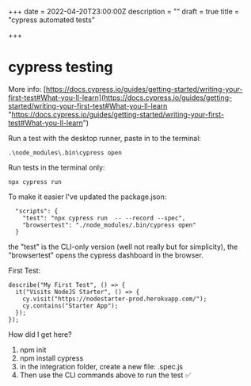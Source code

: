 +++
date = 2022-04-20T23:00:00Z
description = ""
draft = true
title = "cypress automated tests"

+++
# cypress testing

More info: [https://docs.cypress.io/guides/getting-started/writing-your-first-test#What-you-ll-learn](https://docs.cypress.io/guides/getting-started/writing-your-first-test#What-you-ll-learn "https://docs.cypress.io/guides/getting-started/writing-your-first-test#What-you-ll-learn")

Run a test with the desktop runner, paste in to the terminal:

    .\node_modules\.bin\cypress open

Run tests in the terminal only:

    npx cypress run

To make it easier I've updated the package.json:

      "scripts": {
        "test": "npx cypress run  -- --record --spec",
        "browsertest": "./node_modules/.bin/cypress open"
      }

the "test" is the CLI-only version (well not really but for simplicity), the "browsertest" opens the cypress dashboard in the browser.  

First Test:

    describe("My First Test", () => {
      it("Visits NodeJS Starter", () => {
        cy.visit("https://nodestarter-prod.herokuapp.com/");
        cy.contains("Starter App");
      });
    });
    

How did I get here? 

1. npm init 
2. npm install cypress
3. in the integration folder, create a new file: <Name>.spec.js
4. Then use the CLI commands above to run the test ✅